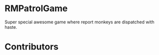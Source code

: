 RMPatrolGame
============

Super special awesome game where report monkeys are dispatched with haste.

Contributors
============
